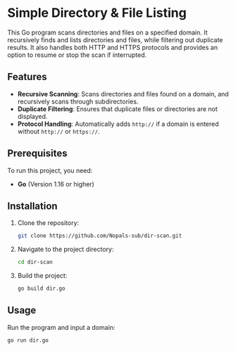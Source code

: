 # Simple Directory & File Listing 

This Go program scans directories and files on a specified domain. It recursively finds and lists directories and files, while filtering out duplicate results. It also handles both HTTP and HTTPS protocols and provides an option to resume or stop the scan if interrupted.

## Features

- **Recursive Scanning**: Scans directories and files found on a domain, and recursively scans through subdirectories.
- **Duplicate Filtering**: Ensures that duplicate files or directories are not displayed.
- **Protocol Handling**: Automatically adds `http://` if a domain is entered without `http://` or `https://`.

## Prerequisites

To run this project, you need:

- **Go** (Version 1.16 or higher)

## Installation

1. Clone the repository:

    ```bash
    git clone https://github.com/Nopals-sub/dir-scan.git
    ```

2. Navigate to the project directory:

    ```bash
    cd dir-scan
    ```

3. Build the project:

    ```bash
    go build dir.go
    ```

## Usage

Run the program and input a domain:

```bash
go run dir.go
